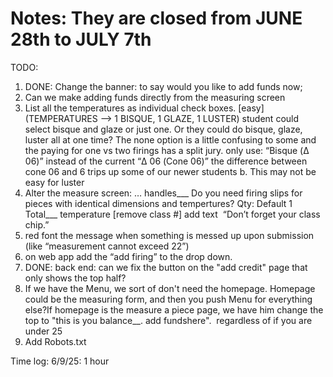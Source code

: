 
# Notes: They are closed from JUNE 28th to JULY 7th


TODO:
1. DONE: Change the banner: to say would you like to add funds now;
2. Can we make adding funds directly from the measuring screen
3. List all the temperatures as individual check boxes. [easy] (TEMPERATURES --> 1 BISQUE, 1 GLAZE, 1 LUSTER)
  student could select bisque and glaze or just one. Or they could do bisque, glaze, luster all at one time? The none option is a little confusing to some and the paying for one vs two firings has a split jury.
  only use: “Bisque (Δ 06)” instead of the current “Δ 06 (Cone 06)” the difference between cone 06 and 6 trips up some of our newer students
  b. This may not be easy for luster
4. Alter the measure screen:
…
handles___
Do you need firing slips for pieces with identical dimensions and tempertures? Qty: Default 1
Total___
temperature
[remove class #]
add text  “Don’t forget your class chip.”
5. red font the message when something is messed up upon submission (like “measurement cannot exceed 22”)
6. on web app add the “add firing” to the drop down.
7. DONE: back end: can we fix the button on the "add credit" page that only shows the top half?
8. If we have the Menu, we sort of don't need the homepage. Homepage could be the measuring form, and then you push Menu for everything else?If homepage is the measure a piece page, we have him change the top to "this is you balance__. add fundshere".  regardless of if you are under 25
9. Add Robots.txt


Time log: 
6/9/25: 1 hour 